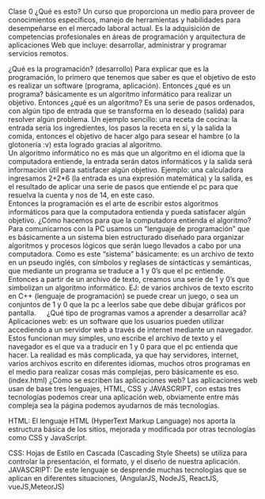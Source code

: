 Clase 0
¿Qué es esto? 
Un curso que proporciona un medio para proveer de conocimientos específicos, manejo de herramientas y habilidades para desempeñarse en el mercado laboral actual. Es la adquisición de competencias profesionales en áreas de programación y arquitectura de aplicaciones Web que incluye: desarrollar, administrar y programar servicios remotos. 

¿Qué es la programación?  (desarrollo) 
Para explicar que es la programación, lo primero que tenemos que saber es que el objetivo de esto es realizar un software (programa, aplicación). 
Entonces ¿qué es un programa? básicamente es un algoritmo informático para realizar un objetivo. 
Entonces ¿qué es un algoritmo? Es una serie de pasos ordenados, con algún tipo de entrada que se transforma en lo deseado (salida) para resolver algún problema. 
Un ejemplo sencillo: una receta de cocina: la entrada seria los ingredientes, los pasos la receta en sí, y la salida la comida, entonces el objetivo de hacer algo para sesear el hambre (o la glotonería :v) esta logrado gracias al algoritmo.  
Un algoritmo informático no es más que un algoritmo en el idioma que la computadora entiende, la entrada serán datos informáticos y la salida será información útil para satisfacer algún objetivo. 
Ejemplo: una calculadora ingresamos 2+2*6 (la entrada es una expresión matemática) y la salida, es el resultado de aplicar una serie de pasos que entiende el pc para que resuelva la cuenta y nos de 14, en este caso.  
Entonces la programación  es el arte de escribir estos algoritmos informáticos para que la computadora entienda y pueda satisfacer algún objetivo. 
¿Cómo hacemos para que la computadora entienda el algoritmo?
Para comunicarnos con la PC usamos un “lenguaje de programación” que es básicamente a un sistema bien estructurado diseñado para organizar algoritmos y procesos lógicos que serán luego llevados a cabo por una computadora. 
Como es este “sistema” básicamente: es un archivo de texto en un pseudo inglés, con símbolos y reglases de sintácticas y semánticas, que mediante un programa se traduce a 1 y 0’s que el pc entiende. 
Entonces a partir de un archivo de texto, creamos una serie de 1 y 0’s que simbolizan un algoritmo informático. 
EJ: de varios archivos de texto escrito en C++ (lenguaje de programación) se puede crear un juego, o sea un conjuntos de 1 y 0 que la pc a leerlos sabe que debe dibujar gráficos por pantalla. 
 
¿Qué tipo de programas vamos a aprender a desarrollar acá? 
Aplicaciones web: es un software que los usuarios pueden utilizar accediendo a un servidor web a través de internet mediante un navegador.
Estos funcionan muy simples, uno escribe el archivo de texto y el navegador es el que va a traducir en 1 y 0 para que el pc entienda que hacer.
La realidad es más complicada, ya que hay servidores, internet, varios archivos escrito en diferentes idiomas, muchos otros programas en el medio para realizar cosas más complejas, pero básicamente es eso.  
(index.html)
¿Cómo se escriben las aplicaciones web?
Las aplicaciones web usan de base  tres lenguajes, HTML, CSS y JAVASCRIPT, con estas tres tecnologías podemos crear una aplicación web, obviamente entre más compleja sea la página podemos ayudarnos de más tecnologías. 

HTML: El lenguaje HTML (HyperText Markup Language) nos aporta la estructura básica de los sitios, mejorada y modificada por otras tecnologías como CSS y JavaScript. 

CSS: Hojas de Estilo en Cascada (Cascading Style Sheets) se utiliza para controlar la presentación, el formato, y el diseño de nuestra aplicación.
JAVASCRIPT: De este lenguaje se desprende muchas tecnologías que se aplican en diferentes situaciones, (AngularJS, NodeJS, ReactJS, vueJS,MeteorJS)
